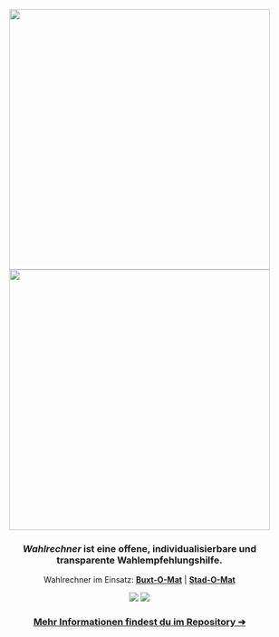 <p align="center">
  <img width="460" src="https://raw.githubusercontent.com/wahlrechner/wahlrechner/development/.github/logo-light.png#gh-light-mode-only">
  <img width="460" src="https://raw.githubusercontent.com/wahlrechner/wahlrechner/development/.github/logo-dark.png#gh-dark-mode-only">
</p>

<h3 align="center"><i>Wahlrechner</i> ist eine offene, individualisierbare und transparente Wahlempfehlungshilfe.</h3>

<p align="center">Wahlrechner im Einsatz: <a href="https://buxt-o-mat.de/"><b>Buxt-O-Mat</b></a> | <a href="https://stad-o-mat.de/"><b>Stad-O-Mat</b></a></p>


<p align="center">
  <img width="" src="https://raw.githubusercontent.com/wahlrechner/wahlrechner/development/.github/screenshot-1-light.png#gh-light-mode-only">
  <img width="" src="https://raw.githubusercontent.com/wahlrechner/wahlrechner/development/.github/screenshot-1-dark.png#gh-dark-mode-only">
</p>

<h3 align="center"><a href="https://github.com/wahlrechner/wahlrechner">Mehr Informationen findest du im Repository ➔</a></h3>

